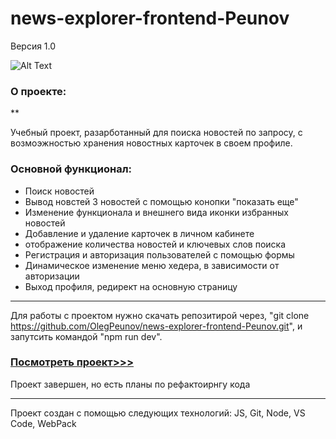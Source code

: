 # news-explorer-frontend-Peunov

Версия 1.0

![Alt Text](https://media2.giphy.com/media/tuLw3tM3wSySllgIGw/giphy.gif)


### О проекте:  
**

Учебный проект, разарботанный для поиска новостей по запросу, с возмоэжностью хранения новостных карточек в своем профиле.


### Основной функционал:
* Поиск новостей
* Вывод новстей 3 новостей с помощью конопки "показать еще"
* Изменение функционала и внешнего вида иконки избранных новостей 
* Добавление и удаление карточек в личном кабинете
* отображение количества новостей и ключевых слов поиска
* Регистрация и авторизация пользователей с помощью формы
* Динамическое изменение меню хедера, в зависимости от авторизации
* Выход профиля, редирект на основную страницу
***



Для работы с проектом нужно скачать репозитирой через, "git clone https://github.com/OlegPeunov/news-explorer-frontend-Peunov.git", и запутсить командой "npm run dev".

### [Посмотреть проект>>>](https://olegpeunov.github.io/news-explorer-frontend-Peunov/)


Проект завершен, но есть планы по рефактоирнгу кода

***
Проект создан с помощью следующих технологий: JS, Git, Node, VS Code, WebPack
